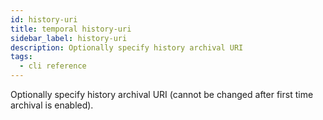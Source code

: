 ```yaml
---
id: history-uri
title: temporal history-uri
sidebar_label: history-uri
description: Optionally specify history archival URI
tags:
  - cli reference
---
```


Optionally specify history archival URI (cannot be changed after first time archival is enabled).
